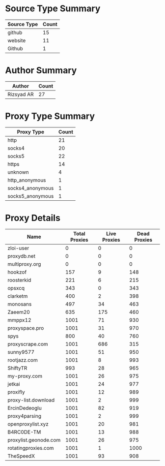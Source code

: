 # Source Type Summary

| Source Type | Count |
|-------------|-------|
| github | 15 |
| website | 11 |
| Github | 1 |


# Author Summary

| Author | Count |
|--------|-------|
| Rizsyad AR | 27 |


# Proxy Type Summary

| Proxy Type | Count |
|------------|-------|
| http | 21 |
| socks4 | 20 |
| socks5 | 22 |
| https | 14 |
| unknown | 4 |
| http_anonymous | 1 |
| socks4_anonymous | 1 |
| socks5_anonymous | 1 |


# Proxy Details

| Name | Total Proxies | Live Proxies | Dead Proxies |
|------|---------------|--------------|---------------|
| zloi-user | 0 | 0 | 0 |
| proxydb.net | 0 | 0 | 0 |
| multiproxy.org | 0 | 0 | 0 |
| hookzof | 157 | 9 | 148 |
| roosterkid | 221 | 6 | 215 |
| opsxcq | 343 | 0 | 343 |
| clarketm | 400 | 2 | 398 |
| monosans | 497 | 34 | 463 |
| Zaeem20 | 635 | 175 | 460 |
| mmppx12 | 1001 | 71 | 930 |
| proxyspace.pro | 1001 | 31 | 970 |
| spys | 800 | 40 | 760 |
| proxyscrape.com | 1001 | 686 | 315 |
| sunny9577 | 1001 | 51 | 950 |
| rootjazz.com | 1001 | 8 | 993 |
| ShiftyTR | 993 | 28 | 965 |
| my-proxy.com | 1001 | 26 | 975 |
| jetkai | 1001 | 24 | 977 |
| proxifly | 1001 | 12 | 989 |
| proxy-list.download | 1001 | 2 | 999 |
| ErcinDedeoglu | 1001 | 82 | 919 |
| proxy4parsing | 1001 | 2 | 999 |
| openproxylist.xyz | 1001 | 20 | 981 |
| B4RC0DE-TM | 1001 | 13 | 988 |
| proxylist.geonode.com | 1001 | 26 | 975 |
| rotatingproxies.com | 1001 | 1 | 1000 |
| TheSpeedX | 1001 | 93 | 908 |
